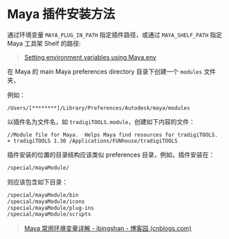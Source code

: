 # Maya 插件安装方法

通过环境变量 `MAYA_PLUG_IN_PATH` 指定插件路径，或通过 `MAYA_SHELF_PATH` 指定 Maya 工具架 Shelf 的路径:

> [Setting environment variables using Maya.env](https://knowledge.autodesk.com/support/maya/learn-explore/caas/CloudHelp/cloudhelp/2016/ENU/Maya/files/GUID-8EFB1AC1-ED7D-4099-9EEE-624097872C04-htm.html)

在 Maya 的 main Maya preferences directory 目录下创建一个 `modules` 文件夹，

例如：

`/Users/[********]/Library/Preferences/Autodesk/maya/modules`

以插件名为文件名，如 `tradigiTOOLS.module`，创建如下内容的文件：

```text
//Module file for Maya.  Helps Maya find resources for tradigiTOOLS.
+ tradigiTOOLS 1.30 /Applications/FUNhouse/tradigiTOOLS
```

插件安装的位置的目录结构应该类似 preferences 目录，例如，插件安装在：

```bash
/special/mayaModule/
```

则应该包含如下目录：

```bash
/special/mayaModule/bin
/special/mayaModule/icons
/special/mayaModule/plug-ins
/special/mayaModule/scripts
```

> [Maya 常用环境变量详解 - ibingshan - 博客园 (cnblogs.com)](https://www.cnblogs.com/ibingshan/p/9786721.html)
